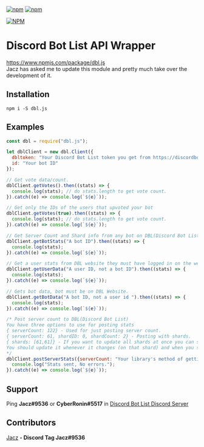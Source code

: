 [![npm](https://img.shields.io/npm/v/dbl.js.svg)](https://www.npmjs.com/package/dbl.js)
[![npm](https://img.shields.io/npm/dt/dbl.js.svg?maxAge=3600)](https://www.npmjs.com/package/dbl.js)

[![NPM](https://nodei.co/npm/dbl.js.png?downloads=true&downloadRank=true&stars=true)](https://nodei.co/npm/dbl.js/)

# Discord Bot List API Wrapper 

https://www.npmjs.com/package/dbl.js  
Jacz has asked me to update this module and pretty much take over the development of it.

## Installation
```npm i -S dbl.js```

## Examples
```js
const dbl = require("dbl.js");

let dblClient = new dbl.Client({
  dbltoken: "Your Discord Bot List token you get from https://discordbots.org/api/docs",
  id: "Your bot ID"
});

// Get vote data/count.
dblClient.getVotes().then((stats) => {
  console.log(stats); // do stats.length to get vote count.
}).catch((e) => console.log(`${e}`));

// Get only the IDs of the users that upvoted your bot
dblClient.getVotes(true).then((stats) => {
  console.log(stats); // do stats.length to get vote count.
}).catch((e) => console.log(`${e}`));

// Get Server Count and Shard info from any bot on DBL(Discord Bot List).
dblClient.getBotStats("A bot ID").then((stats) => {
  console.log(stats);
}).catch((e) => console.log(`${e}`));

// Get a user stats from DBL website they must have logged in on the website before.
dblClient.getUserData("A user ID, not a bot ID").then((stats) => {
  console.log(stats);
}).catch((e) => console.log(`${e}`));

// Gets bot data, bot must be on DBL Website.
dblClient.getBotData("A bot ID, not a user id ").then((stats) => {
  console.log(stats);
}).catch((e) => console.log(`${e}`));

/* Post server count to DBL(Discord Bot List) 
You have three options to use for posting stats
{ serverCount: 122} - Used for just posting server count.
{ serverCount: 61, shardID: 0, shardCount: 2} - Posting with shards.
{ shards: [61,61]} - If you want to update all shards at once you can send an array.
You should update it whenever it changes (on that shard) and when you start your bot/shard. When one shard changes, you shouldn't have to post server count for all of your shards every time.
*/
dblClient.postServerStats({serverCount: "Your library's method of getting guilds size/count"}).then((stats) => {
  console.log("Stats sent, No errors.");
}).catch((e) => console.log(`${e}`));
```


## Support 
Ping **Jacz#9536** or **CyberRonin#5517** in [Discord Bot List Discord Server](https://discord.gg/Gkx6rNQ)

## Contributors
[Jacz](https://github.com/MrJacz) **- Discord Tag Jacz#9536**
